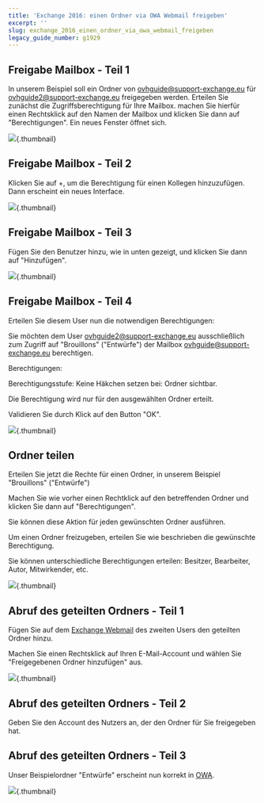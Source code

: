 ```yaml
---
title: 'Exchange 2016: einen Ordner via OWA Webmail freigeben'
excerpt: ''
slug: exchange_2016_einen_ordner_via_owa_webmail_freigeben
legacy_guide_number: g1929
---
```



## Freigabe Mailbox - Teil 1
In unserem Beispiel soll ein Ordner von ovhguide@support-exchange.eu für ovhguide2@support-exchange.eu freigegeben werden.
Erteilen Sie zunächst die Zugriffsberechtigung für Ihre Mailbox.
machen Sie hierfür einen Rechtsklick auf den Namen der Mailbox und klicken Sie dann auf "Berechtigungen".
Ein neues Fenster öffnet sich.

![](images/img_2976.jpg){.thumbnail}


## Freigabe Mailbox - Teil 2
Klicken Sie auf +, um die Berechtigung für einen Kollegen hinzuzufügen.
Dann erscheint ein neues Interface.

![](images/img_2982.jpg){.thumbnail}


## Freigabe Mailbox - Teil 3
Fügen Sie den Benutzer hinzu, wie in unten gezeigt, und klicken Sie dann auf "Hinzufügen".

![](images/img_2983.jpg){.thumbnail}


## Freigabe Mailbox - Teil 4
Erteilen Sie diesem User nun die notwendigen Berechtigungen:

Sie möchten dem User ovhguide2@support-exchange.eu ausschließlich zum Zugriff auf "Brouillons" ("Entwürfe") der Mailbox ovhguide@support-exchange.eu berechtigen.

Berechtigungen:

Berechtigungsstufe: Keine
Häkchen setzen bei: Ordner sichtbar.

Die Berechtigung wird nur für den ausgewählten Ordner erteilt.

Validieren Sie durch Klick auf den Button "OK".

![](images/img_2985.jpg){.thumbnail}


## Ordner teilen
Erteilen Sie jetzt die Rechte für einen Ordner, in unserem Beispiel "Brouillons" ("Entwürfe")

Machen Sie wie vorher einen Rechtklick auf den betreffenden Ordner und klicken Sie dann auf "Berechtigungen".

Sie können diese Aktion für jeden gewünschten Ordner ausführen.

Um einen Ordner freizugeben, erteilen Sie wie beschrieben die gewünschte Berechtigung.

Sie können unterschiedliche Berechtigungen erteilen: Besitzer, Bearbeiter, Autor, Mitwirkender, etc.

![](images/img_2986.jpg){.thumbnail}


## Abruf des geteilten Ordners - Teil 1
Fügen Sie auf dem [Exchange Webmail](https://ex.mail.ovh.net/owa/) des zweiten Users den geteilten Ordner hinzu.

Machen Sie einen Rechtsklick auf Ihren E-Mail-Account und wählen Sie "Freigegebenen Ordner hinzufügen" aus.

![](images/img_2988.jpg){.thumbnail}


## Abruf des geteilten Ordners - Teil 2
Geben Sie den Account des Nutzers an, der den Ordner für Sie freigegeben hat.


## Abruf des geteilten Ordners - Teil 3
Unser Beispielordner "Entwürfe" erscheint nun korrekt in [OWA](https://ex.mail.ovh.net/owa/).

![](images/img_2989.jpg){.thumbnail}

